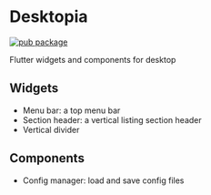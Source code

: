# Desktopia

[![pub package](https://img.shields.io/pub/v/desktopia.svg)](https://pub.dartlang.org/packages/desktopia)

Flutter widgets and components for desktop

## Widgets

- Menu bar: a top menu bar
- Section header: a vertical listing section header
- Vertical divider

## Components

- Config manager: load and save config files
